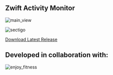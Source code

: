 ## Zwift Activity Monitor

![main_view](https://github.com/ruffk/ZwiftActivityMonitor/raw/master/ZwiftActivityMonitor/images/MainView.png)

![sectigo](https://github.com/ruffk/ZwiftActivityMonitor/raw/master/ZwiftActivityMonitor/images/sectigo.jpg)

[Download Latest Release](https://github.com/ruffk/ZwiftActivityMonitor/releases/latest/download/Setup-ZAM.exe)

## Developed in collaboration with:

![enjoy_fitness](https://github.com/ruffk/ZwiftActivityMonitor/raw/master/ZwiftActivityMonitor/images/Enjoy-Fitness-Logo-red.png)
